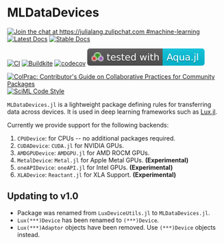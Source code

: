 # MLDataDevices

[![Join the chat at https://julialang.zulipchat.com #machine-learning](https://img.shields.io/static/v1?label=Zulip&message=chat&color=9558b2&labelColor=389826)](https://julialang.zulipchat.com/#narrow/stream/machine-learning)
[![Latest Docs](https://img.shields.io/badge/docs-latest-blue.svg)](https://lux.csail.mit.edu/dev/api/Accelerator_Support/MLDataDevices)
[![Stable Docs](https://img.shields.io/badge/docs-stable-blue.svg)](https://lux.csail.mit.edu/stable/api/Accelerator_Support/MLDataDevices)

[![CI](https://github.com/LuxDL/MLDataDevices.jl/actions/workflows/CI.yml/badge.svg)](https://github.com/LuxDL/MLDataDevices.jl/actions/workflows/CI.yml)
[![Buildkite](https://badge.buildkite.com/b098d6387b2c69bd0ab684293ff66332047b219e1b8f9bb486.svg?branch=main)](https://buildkite.com/julialang/MLDataDevices-dot-jl)
[![codecov](https://codecov.io/gh/LuxDL/MLDataDevices.jl/branch/main/graph/badge.svg?token=1ZY0A2NPEM)](https://codecov.io/gh/LuxDL/MLDataDevices.jl)
[![Aqua QA](https://raw.githubusercontent.com/JuliaTesting/Aqua.jl/master/badge.svg)](https://github.com/JuliaTesting/Aqua.jl)

[![ColPrac: Contributor's Guide on Collaborative Practices for Community Packages](https://img.shields.io/badge/ColPrac-Contributor's%20Guide-blueviolet)](https://github.com/SciML/ColPrac)
[![SciML Code Style](https://img.shields.io/static/v1?label=code%20style&message=SciML&color=9558b2&labelColor=389826)](https://github.com/SciML/SciMLStyle)

`MLDataDevices.jl` is a lightweight package defining rules for transferring data across
devices. It is used in deep learning frameworks such as [Lux.jl](https://lux.csail.mit.edu/).

Currently we provide support for the following backends:

1. `CPUDevice`: for CPUs -- no additional packages required.
2. `CUDADevice`: `CUDA.jl` for NVIDIA GPUs.
3. `AMDGPUDevice`: `AMDGPU.jl` for AMD ROCM GPUs.
4. `MetalDevice`: `Metal.jl` for Apple Metal GPUs. **(Experimental)**
5. `oneAPIDevice`: `oneAPI.jl` for Intel GPUs. **(Experimental)**
6. `XLADevice`: `Reactant.jl` for XLA Support. **(Experimental)**

## Updating to v1.0

  * Package was renamed from `LuxDeviceUtils.jl` to `MLDataDevices.jl`.
  * `Lux(***)Device` has been renamed to `(***)Device`.
  * `Lux(***)Adaptor` objects have been removed. Use `(***)Device` objects instead.
